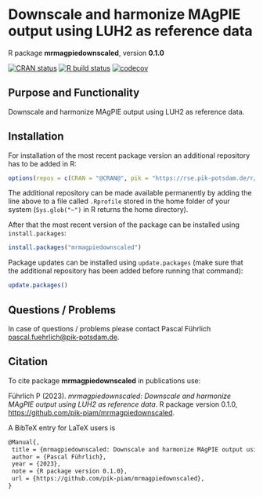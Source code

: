 # Downscale and harmonize MAgPIE output using LUH2 as reference data

R package **mrmagpiedownscaled**, version **0.1.0**

[![CRAN status](https://www.r-pkg.org/badges/version/mrmagpiedownscaled)](https://cran.r-project.org/package=mrmagpiedownscaled)  [![R build status](https://github.com/pik-piam/mrmagpiedownscaled/workflows/check/badge.svg)](https://github.com/pik-piam/mrmagpiedownscaled/actions) [![codecov](https://codecov.io/gh/pik-piam/mrmagpiedownscaled/branch/master/graph/badge.svg)](https://app.codecov.io/gh/pik-piam/mrmagpiedownscaled) 

## Purpose and Functionality

Downscale and harmonize MAgPIE output using LUH2 as reference data.


## Installation

For installation of the most recent package version an additional repository has to be added in R:

```r
options(repos = c(CRAN = "@CRAN@", pik = "https://rse.pik-potsdam.de/r/packages"))
```
The additional repository can be made available permanently by adding the line above to a file called `.Rprofile` stored in the home folder of your system (`Sys.glob("~")` in R returns the home directory).

After that the most recent version of the package can be installed using `install.packages`:

```r 
install.packages("mrmagpiedownscaled")
```

Package updates can be installed using `update.packages` (make sure that the additional repository has been added before running that command):

```r 
update.packages()
```

## Questions / Problems

In case of questions / problems please contact Pascal Führlich <pascal.fuehrlich@pik-potsdam.de>.

## Citation

To cite package **mrmagpiedownscaled** in publications use:

Führlich P (2023). _mrmagpiedownscaled: Downscale and harmonize MAgPIE output using LUH2 as reference data_. R package version 0.1.0, <https://github.com/pik-piam/mrmagpiedownscaled>.

A BibTeX entry for LaTeX users is

 ```latex
@Manual{,
  title = {mrmagpiedownscaled: Downscale and harmonize MAgPIE output using LUH2 as reference data},
  author = {Pascal Führlich},
  year = {2023},
  note = {R package version 0.1.0},
  url = {https://github.com/pik-piam/mrmagpiedownscaled},
}
```
